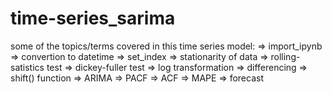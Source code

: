 # time-series_sarima

some of the topics/terms covered in this time series model:
=> import_ipynb
=> convertion to datetime
=> set_index
=> stationarity of data
=> rolling-satistics test 
=> dickey-fuller test
=> log transformation
=> differencing
=> shift() function
=> ARIMA
=> PACF
=> ACF
=> MAPE
=> forecast
